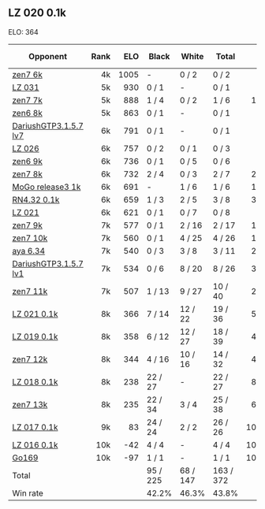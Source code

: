 ## LZ 020 0.1k ##

ELO: 364

Opponent | Rank | ELO | Black | White | Total | Win rate
---------|-----:|----:|-------|-------|-------|-------:
[zen7 6k](zen7%206k.md) | 4k | 1005 | - | 0 / 2 | 0 / 2 | 0.0%
[LZ 031](LZ%20031.md) | 5k | 930 | 0 / 1 | - | 0 / 1 | 0.0%
[zen7 7k](zen7%207k.md) | 5k | 888 | 1 / 4 | 0 / 2 | 1 / 6 | 16.7%
[zen6 8k](zen6%208k.md) | 5k | 863 | 0 / 1 | - | 0 / 1 | 0.0%
[DariushGTP3.1.5.7 lv7](DariushGTP3.1.5.7%20lv7.md) | 6k | 791 | 0 / 1 | - | 0 / 1 | 0.0%
[LZ 026](LZ%20026.md) | 6k | 757 | 0 / 2 | 0 / 1 | 0 / 3 | 0.0%
[zen6 9k](zen6%209k.md) | 6k | 736 | 0 / 1 | 0 / 5 | 0 / 6 | 0.0%
[zen7 8k](zen7%208k.md) | 6k | 732 | 2 / 4 | 0 / 3 | 2 / 7 | 28.6%
[MoGo release3 1k](MoGo%20release3%201k.md) | 6k | 691 | - | 1 / 6 | 1 / 6 | 16.7%
[RN4.32 0.1k](RN4.32%200.1k.md) | 6k | 659 | 1 / 3 | 2 / 5 | 3 / 8 | 37.5%
[LZ 021](LZ%20021.md) | 6k | 621 | 0 / 1 | 0 / 7 | 0 / 8 | 0.0%
[zen7 9k](zen7%209k.md) | 7k | 577 | 0 / 1 | 2 / 16 | 2 / 17 | 11.8%
[zen7 10k](zen7%2010k.md) | 7k | 560 | 0 / 1 | 4 / 25 | 4 / 26 | 15.4%
[aya 6.34](aya%206.34.md) | 7k | 540 | 0 / 3 | 3 / 8 | 3 / 11 | 27.3%
[DariushGTP3.1.5.7 lv1](DariushGTP3.1.5.7%20lv1.md) | 7k | 534 | 0 / 6 | 8 / 20 | 8 / 26 | 30.8%
[zen7 11k](zen7%2011k.md) | 7k | 507 | 1 / 13 | 9 / 27 | 10 / 40 | 25.0%
[LZ 021 0.1k](LZ%20021%200.1k.md) | 8k | 366 | 7 / 14 | 12 / 22 | 19 / 36 | 52.8%
[LZ 019 0.1k](LZ%20019%200.1k.md) | 8k | 358 | 6 / 12 | 12 / 27 | 18 / 39 | 46.2%
[zen7 12k](zen7%2012k.md) | 8k | 344 | 4 / 16 | 10 / 16 | 14 / 32 | 43.8%
[LZ 018 0.1k](LZ%20018%200.1k.md) | 8k | 238 | 22 / 27 | - | 22 / 27 | 81.5%
[zen7 13k](zen7%2013k.md) | 8k | 235 | 22 / 34 | 3 / 4 | 25 / 38 | 65.8%
[LZ 017 0.1k](LZ%20017%200.1k.md) | 9k | 83 | 24 / 24 | 2 / 2 | 26 / 26 | 100.0%
[LZ 016 0.1k](LZ%20016%200.1k.md) | 10k | -42 | 4 / 4 | - | 4 / 4 | 100.0%
[Go169](Go169.md) | 10k | -97 | 1 / 1 | - | 1 / 1 | 100.0%
Total | | | 95 / 225 | 68 / 147 | 163 / 372 | 
Win rate| | | 42.2% | 46.3% | 43.8% | 
